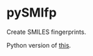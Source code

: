 # pySMIfp

Create SMILES fingerprints. 

Python version of [this](https://pubs.acs.org/doi/10.1021/ci400206h).


